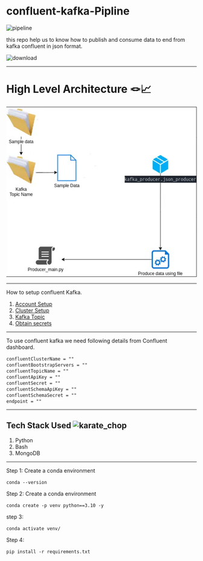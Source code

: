 # confluent-kafka-Pipline 
![pipeline](https://github.com/Rohii1515/kafka-sensor-pipeline/assets/101645749/db5bf214-0ac1-47e9-a44f-0ce664205cf3)

this repo help us to know how to publish and consume data to end from kafka confluent in json format.

![download](https://user-images.githubusercontent.com/34875169/169837256-b5cce5b4-0b10-4a5b-82b7-926f10690437.png)
***
# High Level Architecture 🪢📈
![image](assets/high-level.png)
***
How to setup confluent Kafka.
1. [Account Setup](Confluent%20Account.md)
2. [Cluster Setup](ConfluentClusterSetup.md)
3. [Kafka Topic](Confluent%20Topic%20Creation.md)
4. [Obtain secrets](Kafka%20key%20and%20secrets.md)
***
To use confluent kafka we need following details from Confluent dashboard.

```
confluentClusterName = ""
confluentBootstrapServers = ""
confluentTopicName = ""
confluentApiKey = ""
confluentSecret = ""
confluentSchemaApiKey = ""
confluentSchemaSecret = ""
endpoint = ""
```
***
## Tech Stack Used ![karate_chop](https://github.com/Rohii1515/kafka-sensor-pipeline/assets/101645749/20f15e4d-a46b-43d1-84b0-e68dfc4aeb14)

1. Python 
2. Bash
3. MongoDB
***
Step 1: Create a conda environment
```
conda --version
```

Step 2: Create a conda environment
```
conda create -p venv python==3.10 -y
```

step 3: 
```
conda activate venv/
```
Step 4:
```
pip install -r requirements.txt
```
